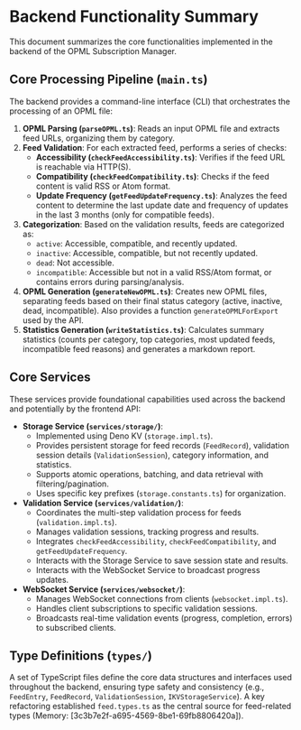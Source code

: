 # Backend Functionality Summary

This document summarizes the core functionalities implemented in the backend of the OPML Subscription Manager.

## Core Processing Pipeline (`main.ts`)

The backend provides a command-line interface (CLI) that orchestrates the processing of an OPML file:

1.  **OPML Parsing (`parseOPML.ts`)**: Reads an input OPML file and extracts feed URLs, organizing them by category.
2.  **Feed Validation**: For each extracted feed, performs a series of checks:
    *   **Accessibility (`checkFeedAccessibility.ts`)**: Verifies if the feed URL is reachable via HTTP(S).
    *   **Compatibility (`checkFeedCompatibility.ts`)**: Checks if the feed content is valid RSS or Atom format.
    *   **Update Frequency (`getFeedUpdateFrequency.ts`)**: Analyzes the feed content to determine the last update date and frequency of updates in the last 3 months (only for compatible feeds).
3.  **Categorization**: Based on the validation results, feeds are categorized as:
    *   `active`: Accessible, compatible, and recently updated.
    *   `inactive`: Accessible, compatible, but not recently updated.
    *   `dead`: Not accessible.
    *   `incompatible`: Accessible but not in a valid RSS/Atom format, or contains errors during parsing/analysis.
4.  **OPML Generation (`generateNewOPML.ts`)**: Creates new OPML files, separating feeds based on their final status category (active, inactive, dead, incompatible). Also provides a function `generateOPMLForExport` used by the API.
5.  **Statistics Generation (`writeStatistics.ts`)**: Calculates summary statistics (counts per category, top categories, most updated feeds, incompatible feed reasons) and generates a markdown report.

## Core Services

These services provide foundational capabilities used across the backend and potentially by the frontend API:

*   **Storage Service (`services/storage/`)**:
    *   Implemented using Deno KV (`storage.impl.ts`).
    *   Provides persistent storage for feed records (`FeedRecord`), validation session details (`ValidationSession`), category information, and statistics.
    *   Supports atomic operations, batching, and data retrieval with filtering/pagination.
    *   Uses specific key prefixes (`storage.constants.ts`) for organization.
*   **Validation Service (`services/validation/`)**:
    *   Coordinates the multi-step validation process for feeds (`validation.impl.ts`).
    *   Manages validation sessions, tracking progress and results.
    *   Integrates `checkFeedAccessibility`, `checkFeedCompatibility`, and `getFeedUpdateFrequency`.
    *   Interacts with the Storage Service to save session state and results.
    *   Interacts with the WebSocket Service to broadcast progress updates.
*   **WebSocket Service (`services/websocket/`)**:
    *   Manages WebSocket connections from clients (`websocket.impl.ts`).
    *   Handles client subscriptions to specific validation sessions.
    *   Broadcasts real-time validation events (progress, completion, errors) to subscribed clients.

## Type Definitions (`types/`)

A set of TypeScript files define the core data structures and interfaces used throughout the backend, ensuring type safety and consistency (e.g., `FeedEntry`, `FeedRecord`, `ValidationSession`, `IKVStorageService`). A key refactoring established `feed.types.ts` as the central source for feed-related types (Memory: [3c3b7e2f-a695-4569-8be1-69fb8806420a]).
